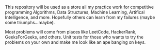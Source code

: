 This repository will be used as a store all my  practice work for competitive programming Algorithms, Data Structures, 
Machine Learning, Artifical Intelligence, and more. Hopefully others can learn from my failures (maybe some triumphs...maybe). 

Most problems will come from places like LeetCode, HackerRank, GeeksForGeeks, and others. Unit tests for those who wants 
to try the problems on your own and make me look like an ape banging on keys. 




